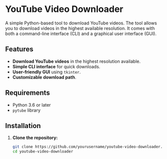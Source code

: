 # YouTube Video Downloader

A simple Python-based tool to download YouTube videos. The tool allows you to download videos in the highest available resolution. It comes with both a command-line interface (CLI) and a graphical user interface (GUI).

## Features

- **Download YouTube videos** in the highest resolution available.
- **Simple CLI interface** for quick downloads.
- **User-friendly GUI** using `tkinter`.
- **Customizable download path**.

## Requirements

- Python 3.6 or later
- `pytube` library

## Installation

1. **Clone the repository:**

   ```bash
   git clone https://github.com/yourusername/youtube-video-downloader.git
   cd youtube-video-downloader
